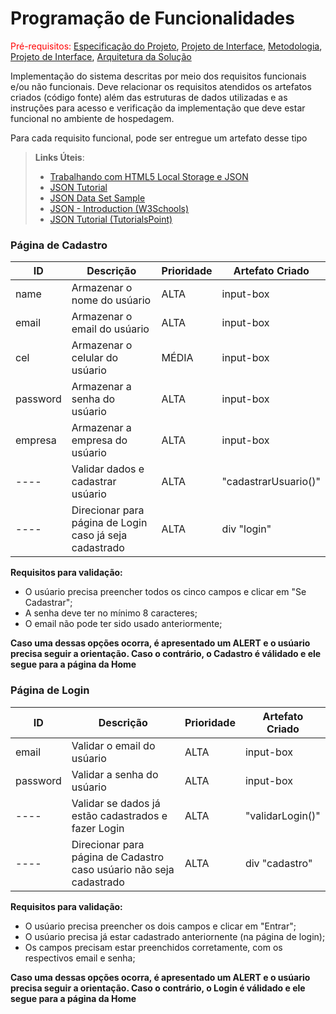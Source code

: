 # Programação de Funcionalidades

<span style="color:red">Pré-requisitos: <a href="2-Especificação do Projeto.md"> Especificação do Projeto</a></span>, <a href="3-Projeto de Interface.md"> Projeto de Interface</a>, <a href="4-Metodologia.md"> Metodologia</a>, <a href="3-Projeto de Interface.md"> Projeto de Interface</a>, <a href="5-Arquitetura da Solução.md"> Arquitetura da Solução</a>

Implementação do sistema descritas por meio dos requisitos funcionais e/ou não funcionais. Deve relacionar os requisitos atendidos os artefatos criados (código fonte) além das estruturas de dados utilizadas e as instruções para acesso e verificação da implementação que deve estar funcional no ambiente de hospedagem.

Para cada requisito funcional, pode ser entregue um artefato desse tipo

> **Links Úteis**:
>
> - [Trabalhando com HTML5 Local Storage e JSON](https://www.devmedia.com.br/trabalhando-com-html5-local-storage-e-json/29045)
> - [JSON Tutorial](https://www.w3resource.com/JSON)
> - [JSON Data Set Sample](https://opensource.adobe.com/Spry/samples/data_region/JSONDataSetSample.html)
> - [JSON - Introduction (W3Schools)](https://www.w3schools.com/js/js_json_intro.asp)
> - [JSON Tutorial (TutorialsPoint)](https://www.tutorialspoint.com/json/index.htm)
>

### Página de Cadastro

|ID    | Descrição | Prioridade | Artefato Criado |
|------|------------------------|------------|-----------------|
| name | Armazenar o nome do usúario | ALTA | input-box |
| email | Armazenar o email do usúario | ALTA | input-box |
| cel | Armazenar o celular do usúario | MÉDIA | input-box |
| password | Armazenar a senha do usúario | ALTA | input-box |
| empresa | Armazenar a empresa do usúario | ALTA | input-box |
|----| Validar dados e cadastrar usúario | ALTA | "cadastrarUsuario()" |
|----| Direcionar para página de Login caso já seja cadastrado | ALTA | div "login" |

**Requisitos para validação:**

- O usúario precisa preencher todos os cinco campos e clicar em "Se Cadastrar";
- A senha deve ter no mínimo 8 caracteres;
- O email não pode ter sido usado anteriormente;

**Caso uma dessas opções ocorra, é apresentado um ALERT e o usúario precisa seguir a orientação. Caso o contrário, o Cadastro é válidado e ele segue para a página da Home**


### Página de Login

|ID    | Descrição | Prioridade | Artefato Criado |
|------|------------------------|------------|-----------------|
| email | Validar o email do usúario | ALTA | input-box |
| password | Validar a senha do usúario | ALTA | input-box |
|----| Validar se dados já estão cadastrados e fazer Login | ALTA | "validarLogin()" |
|----| Direcionar para página de Cadastro caso usúario não seja cadastrado | ALTA | div "cadastro" |

**Requisitos para validação:**

  - O usúario precisa preencher os dois campos e clicar em "Entrar";
  - O usúario precisa já estar cadastrado anteriornente (na página de login);
  - Os campos precisam estar preenchidos corretamente, com os respectivos email e senha;

**Caso uma dessas opções ocorra, é apresentado um ALERT e o usúario precisa seguir a orientação. Caso o contrário, o Login é válidado e ele segue para a página da Home**


